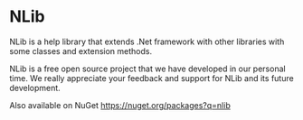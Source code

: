 # NLib

NLib is a help library that extends .Net framework with other libraries with some classes and extension methods.


NLib is a free open source project that we have developed in our personal time. We really appreciate your feedback and support for NLib and its future development.

Also available on NuGet https://nuget.org/packages?q=nlib
